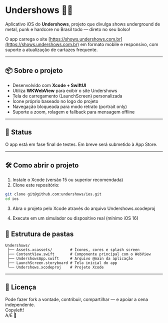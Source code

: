 # Undershows 📱🎸

Aplicativo iOS do **Undershows**, projeto que divulga shows underground de metal, punk e hardcore no Brasil todo — direto no seu bolso!

O app carrega o site [https://shows.undershows.com.br](https://shows.undershows.com.br) em formato mobile e responsivo, com suporte a atualização de cartazes frequente.

---

## 📦 Sobre o projeto

- Desenvolvido com **Xcode + SwiftUI**
- Utiliza **WKWebView** para exibir o site Undershows
- Tela de carregamento (LaunchScreen) personalizada
- Ícone próprio baseado no logo do projeto
- Navegação bloqueada para modo retrato (portrait only)
- Suporte a zoom, rolagem e fallback para mensagem offline

---

## 🚀 Status

O app está em fase final de testes. Em breve será submetido à App Store.

---

## 🛠️ Como abrir o projeto

1. Instale o Xcode (versão 15 ou superior recomendada)
2. Clone este repositório:

```bash
git clone git@github.com:undershows/ios.git
cd ios
```

3. Abra o projeto pelo Xcode através do arquivo Undershows.xcodeproj

4. Execute em um simulador ou dispositivo real (mínimo iOS 16)

## 📁 Estrutura de pastas

```
Undershows/
 ├── Assets.xcassets/        # Ícones, cores e splash screen
 ├── ContentView.swift       # Componente principal com o WebView
 ├── UndershowsApp.swift     # Arquivo @main da aplicação
 ├── LaunchScreen.storyboard # Tela inicial do app
 └── Undershows.xcodeproj    # Projeto Xcode
```

---

## 📜 Licença

Pode fazer fork a vontade, contribuir, compartilhar — e apoiar a cena independente.\
Copyleft!\
A/E 🖤
